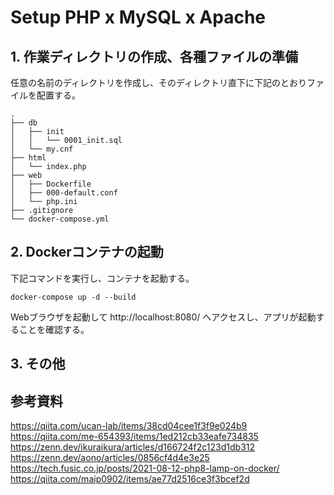 # Setup PHP x MySQL x Apache

## 1. 作業ディレクトリの作成、各種ファイルの準備

任意の名前のディレクトリを作成し、そのディレクトリ直下に下記のとおりファイルを配置する。
```
.
├── db
│   ├── init
│   │   └── 0001_init.sql
│   └── my.cnf
├── html
│   └── index.php
├── web
│   ├── Dockerfile
│   ├── 000-default.conf
│   └── php.ini
├── .gitignore
└── docker-compose.yml
```

## 2. Dockerコンテナの起動

下記コマンドを実行し、コンテナを起動する。
```
docker-compose up -d --build
```
Webブラウザを起動して http://localhost:8080/ へアクセスし、アプリが起動することを確認する。

## 3. その他

## 参考資料

https://qiita.com/ucan-lab/items/38cd04cee1f3f9e024b9<br>
https://qiita.com/me-654393/items/1ed212cb33eafe734835<br>
https://zenn.dev/ikuraikura/articles/d166724f2c123d1db312<br>
https://zenn.dev/aono/articles/0856cf4d4e3e25<br>
https://tech.fusic.co.jp/posts/2021-08-12-php8-lamp-on-docker/<br>
https://qiita.com/maip0902/items/ae77d2516ce3f3bcef2d<br>
